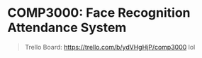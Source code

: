 # COMP3000: Face Recognition Attendance System

> Trello Board: https://trello.com/b/ydVHgHjP/comp3000
lol
